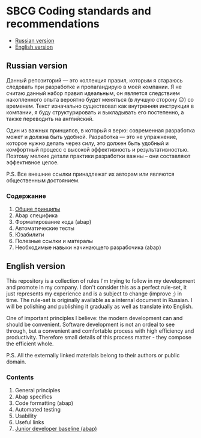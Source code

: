 # SBCG Coding standards and recommendations

<!-- start toc -->

- [Russian version](#russian-version)
- [English version](#english-version)

<!-- end toc -->

## Russian version

Данный репозиторий — это коллекция правил, которым я стараюсь следовать при разработке и пропагандирую в моей компании. Я не считаю данный набор правил идеальным, он является следствием накопленного опыта вероятно будет меняться (в лучшую сторону 😉) со временем. Текст изначально существовал как внутренняя инструкция в компании, я буду структурировать и выкладывать его постепенно, а также переводить на английский.

Один из важных принципов, в который я верю: современная разработка может и должна быть удобной. Разработка — это не упражнение, которое нужно делать через силу, это должен быть удобный и комфортный процесс с высокой эффективность и результативностью. Поэтому мелкие детали практики разработки важны – они составляют эффективное целое.

P.S. Все внешние ссылки принадлежат их авторам или являются общественным достоянием.

### Содержание

1) [Общие принципы](./RU/01%20-%20general%20principles.md)
2) Abap специфика
3) Форматирование кода (abap)
4) Автоматические тесты
5) Юзабилити
6) Полезные ссылки и матералы
7) Необходимые навыки начинающего разрабочика (abap)

## English version

This repository is a collection of rules I'm trying to follow in my development and promote in my company. I don't consider this as a perfect rule-set, it just represents my experience and is a subject to change (improve ;) in time. The rule-set is originally available as a internal document in Russian. I will be polishing and publishing it gradually as well as translate into English.

One of important principles I believe: the modern development can and should be convenient. Software development is not an ordeal to see through, but a convenient and comfortable process with high efficiency and productivity. Therefore small details of this process matter - they compose the efficient whole.

P.S. All the externally linked materials belong to their authors or public domain.

### Contents

1) General principles
2) Abap specifics
3) Code formatting (abap)
4) Automated testing
5) Usability
6) Useful links
7) [Junior developer baseline (abap)](./EN/07%20-%20junior%20developer%20baseline.md)
